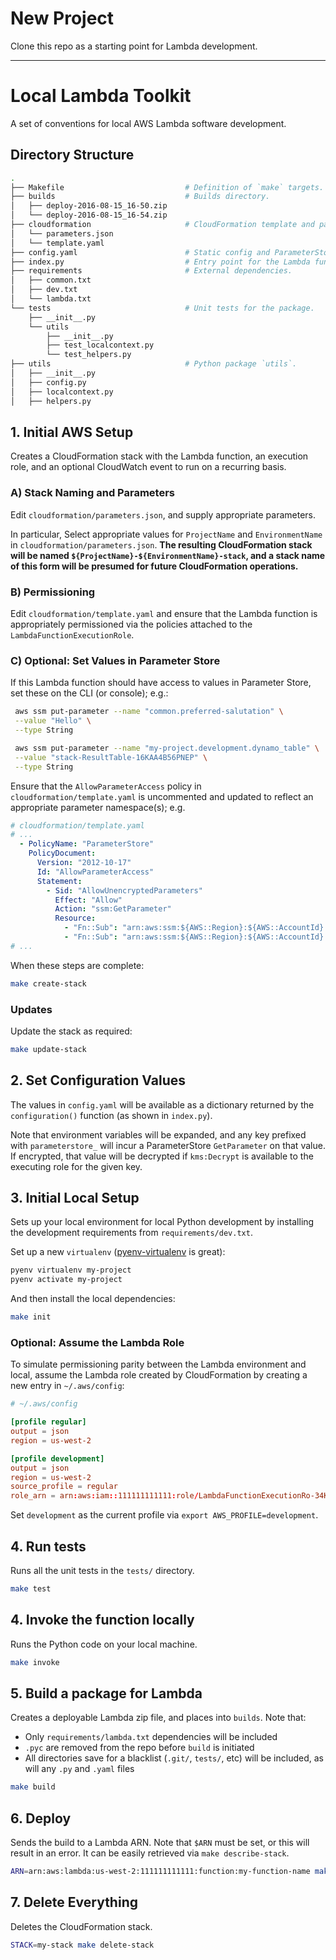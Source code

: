 # New Project

Clone this repo as a starting point for Lambda development.

---

# Local Lambda Toolkit
A set of conventions for local AWS Lambda software development.

## Directory Structure

```bash
.
├── Makefile                           # Definition of `make` targets.
├── builds                             # Builds directory.
│   ├── deploy-2016-08-15_16-50.zip
│   └── deploy-2016-08-15_16-54.zip
├── cloudformation                     # CloudFormation template and parameters.
│   └── parameters.json
│   └── template.yaml
├── config.yaml                        # Static config and ParameterStore lookups.
├── index.py                           # Entry point for the Lambda function.
├── requirements                       # External dependencies.
│   ├── common.txt
│   ├── dev.txt
│   └── lambda.txt
└── tests                              # Unit tests for the package.
    ├── __init__.py
    └── utils
        ├── __init__.py
        ├── test_localcontext.py
        └── test_helpers.py
├── utils                              # Python package `utils`.
│   ├── __init__.py
│   ├── config.py
│   ├── localcontext.py
│   ├── helpers.py
```

## 1. Initial AWS Setup

Creates a CloudFormation stack with the Lambda function, an execution role, and an optional CloudWatch event to run on a recurring basis.

### A) Stack Naming and Parameters

Edit `cloudformation/parameters.json`, and supply appropriate parameters.

In particular, Select appropriate values for `ProjectName` and `EnvironmentName` in `cloudformation/parameters.json`. **The resulting CloudFormation stack will be named `${ProjectName}-${EnvironmentName}-stack`, and a stack name of this form will be presumed for future CloudFormation operations.**

### B) Permissioning

Edit `cloudformation/template.yaml` and ensure that the Lambda function is appropriately permissioned via the policies attached to the `LambdaFunctionExecutionRole`.

### C) Optional: Set Values in Parameter Store

If this Lambda function should have access to values in Parameter Store, set these on the CLI (or console); e.g.:

```bash
 aws ssm put-parameter --name "common.preferred-salutation" \
 --value "Hello" \
 --type String

 aws ssm put-parameter --name "my-project.development.dynamo_table" \
 --value "stack-ResultTable-16KAA4B56PNEP" \
 --type String
```

Ensure that the `AllowParameterAccess` policy in `cloudformation/template.yaml` is uncommented and updated to reflect an appropriate parameter namespace(s); e.g.

```yaml
# cloudformation/template.yaml
# ...
  - PolicyName: "ParameterStore"
    PolicyDocument:
      Version: "2012-10-17"
      Id: "AllowParameterAccess"
      Statement:
        - Sid: "AllowUnencryptedParameters"
          Effect: "Allow"
          Action: "ssm:GetParameter"
          Resource:
            - "Fn::Sub": "arn:aws:ssm:${AWS::Region}:${AWS::AccountId}:parameter/my-namespace.*"
            - "Fn::Sub": "arn:aws:ssm:${AWS::Region}:${AWS::AccountId}:parameter/${ProjectName}.common.*"
# ...
```


When these steps are complete:

```bash
make create-stack
```

### Updates

Update the stack as required:

```bash
make update-stack
```

## 2. Set Configuration Values

The values in `config.yaml` will be available as a dictionary returned by the `configuration()` function (as shown in `index.py`).

Note that environment variables will be expanded, and any key prefixed with `parameterstore_` will incur a ParameterStore `GetParameter` on that value. If encrypted, that value will be decrypted if `kms:Decrypt` is available to the executing role for the given key.


## 3. Initial Local Setup

Sets up your local environment for local Python development by installing the development requirements from `requirements/dev.txt`.

Set up a new `virtualenv` ([pyenv-virtualenv](https://github.com/yyuu/pyenv-virtualenv) is great):

```bash
pyenv virtualenv my-project
pyenv activate my-project
```

And then install the local dependencies:

```bash
make init
```

### Optional: Assume the Lambda Role
To simulate permissioning parity between the Lambda environment and local, assume the Lambda role created by CloudFormation by creating a new entry in `~/.aws/config`:

```conf
# ~/.aws/config

[profile regular]
output = json
region = us-west-2

[profile development]
output = json
region = us-west-2
source_profile = regular
role_arn = arn:aws:iam::111111111111:role/LambdaFunctionExecutionRo-34K8PIBFMONR
```

Set `development` as the current profile via `export AWS_PROFILE=development`.

## 4. Run tests

Runs all the unit tests in the `tests/` directory.

```bash
make test
```

## 4. Invoke the function locally

Runs the Python code on your local machine.

```bash
make invoke
```

## 5. Build a package for Lambda

Creates a deployable Lambda zip file, and places into `builds`. Note that:

* Only `requirements/lambda.txt` dependencies will be included
* `.pyc` are removed from the repo before `build` is initiated
* All directories save for a blacklist (`.git/`, `tests/`, etc) will be included, as will any `.py` and `.yaml` files

```bash
make build
```

## 6. Deploy

Sends the build to a Lambda ARN. Note that `$ARN` must be set, or this will result in an error. It can be easily retrieved via `make describe-stack`.

```bash
ARN=arn:aws:lambda:us-west-2:111111111111:function:my-function-name make deploy
```

## 7. Delete Everything

Deletes the CloudFormation stack.

```bash
STACK=my-stack make delete-stack
```
